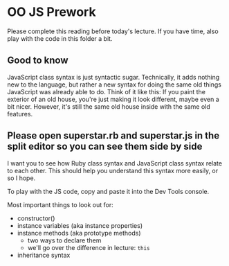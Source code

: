 # OO JS Prework
Please complete this reading before today's lecture. If you have time, also play with the code in this folder a bit.

## Good to know
JavaScript class syntax is just syntactic sugar. Technically, it adds nothing new to the language, but rather a new syntax for doing the same old things JavaScript was already able to do. Think of it like this: If you paint the exterior of an old house, you're just making it look different, maybe even a bit nicer. However, it's still the same old house inside with the same old features.

## Please open superstar.rb and superstar.js in the split editor so you can see them side by side
I want you to see how Ruby class syntax and JavaScript class syntax relate to each other. This should help you understand this syntax more easily, or so I hope.

To play with the JS code, copy and paste it into the Dev Tools console.

Most important things to look out for:
- constructor()
- instance variables (aka instance properties)
- instance methods (aka prototype methods)
    - two ways to declare them
    - we'll go over the difference in lecture: `this`
- inheritance syntax

